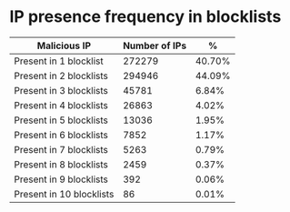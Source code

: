 # IP presence frequency in blocklists
| Malicious IP | Number of IPs | % |
|----|----|----|
| Present in 1 blocklist | 272279 | 40.70% |
| Present in 2 blocklists | 294946 | 44.09% |
| Present in 3 blocklists | 45781 | 6.84% |
| Present in 4 blocklists | 26863 | 4.02% |
| Present in 5 blocklists | 13036 | 1.95% |
| Present in 6 blocklists | 7852 | 1.17% |
| Present in 7 blocklists | 5263 | 0.79% |
| Present in 8 blocklists | 2459 | 0.37% |
| Present in 9 blocklists | 392 | 0.06% |
| Present in 10 blocklists | 86 | 0.01% |
